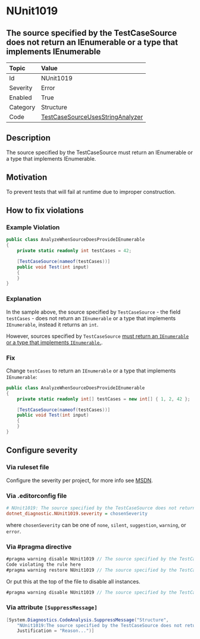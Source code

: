 # NUnit1019

## The source specified by the TestCaseSource does not return an IEnumerable or a type that implements IEnumerable

| Topic    | Value
| :--      | :--
| Id       | NUnit1019
| Severity | Error
| Enabled  | True
| Category | Structure
| Code     | [TestCaseSourceUsesStringAnalyzer](https://github.com/nunit/nunit.analyzers/blob/master/src/nunit.analyzers.common/TestCaseSourceUsage/TestCaseSourceUsesStringAnalyzer.cs)

## Description

The source specified by the TestCaseSource must return an IEnumerable or a type that implements IEnumerable.

## Motivation

To prevent tests that will fail at runtime due to improper construction.

## How to fix violations

### Example Violation

```csharp
public class AnalyzeWhenSourceDoesProvideIEnumerable
{
    private static readonly int testCases = 42;

    [TestCaseSource(nameof(testCases))]
    public void Test(int input)
    {
    }
}
```

### Explanation

In the sample above, the source specified by `TestCaseSource` - the field `testCases` - does not return an `IEnumerable` or a type that implements `IEnumerable`,
instead it returns an `int`.

However, sources specified by `TestCaseSource` [must return an `IEnumerable` or a type that implements `IEnumerable`.](https://github.com/nunit/docs/wiki/TestCaseSource-Attribute).

### Fix

Change `testCases` to return an `IEnumerable` or a type that implements `IEnumerable`:

```csharp
public class AnalyzeWhenSourceDoesProvideIEnumerable
{
    private static readonly int[] testCases = new int[] { 1, 2, 42 };

    [TestCaseSource(nameof(testCases))]
    public void Test(int input)
    {
    }
}
```

<!-- start generated config severity -->
## Configure severity

### Via ruleset file

Configure the severity per project, for more info see [MSDN](https://msdn.microsoft.com/en-us/library/dd264949.aspx).

### Via .editorconfig file

```ini
# NUnit1019: The source specified by the TestCaseSource does not return an IEnumerable or a type that implements IEnumerable
dotnet_diagnostic.NUnit1019.severity = chosenSeverity
```

where `chosenSeverity` can be one of `none`, `silent`, `suggestion`, `warning`, or `error`.

### Via #pragma directive

```csharp
#pragma warning disable NUnit1019 // The source specified by the TestCaseSource does not return an IEnumerable or a type that implements IEnumerable
Code violating the rule here
#pragma warning restore NUnit1019 // The source specified by the TestCaseSource does not return an IEnumerable or a type that implements IEnumerable
```

Or put this at the top of the file to disable all instances.

```csharp
#pragma warning disable NUnit1019 // The source specified by the TestCaseSource does not return an IEnumerable or a type that implements IEnumerable
```

### Via attribute `[SuppressMessage]`

```csharp
[System.Diagnostics.CodeAnalysis.SuppressMessage("Structure",
    "NUnit1019:The source specified by the TestCaseSource does not return an IEnumerable or a type that implements IEnumerable",
    Justification = "Reason...")]
```
<!-- end generated config severity -->
